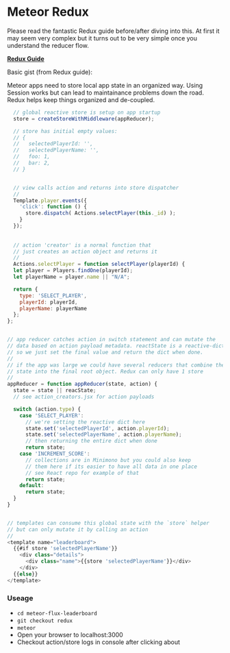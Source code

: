 # Meteor Redux

Please read the fantastic Redux guide before/after diving into this. At first it may seem very complex
but it turns out to be very simple once you understand the reducer flow.

**[Redux Guide](http://rackt.github.io/redux/index.html)**

Basic gist (from Redux guide):

Meteor apps need to store local app state in an organized way. Using Session works but can lead to
maintainance problems down the road. Redux helps keep things organized and de-coupled.

```javascript 
  // global reactive store is setup on app startup
  store = createStoreWithMiddleware(appReducer);

  // store has initial empty values:
  // {
  //   selectedPlayerId: '',
  //   selectedPlayerName: '',
  //   foo: 1,
  //   bar: 2,
  // }


  // view calls action and returns into store dispatcher
  //
  Template.player.events({
    'click': function () {
      store.dispatch( Actions.selectPlayer(this._id) );
    }
  });     
  
  
  // action 'creator' is a normal function that 
  // just creates an action object and returns it
  //
  Actions.selectPlayer = function selectPlayer(playerId) {
  let player = Players.findOne(playerId);
  let playerName = player.name || "N/A";

  return {
    type: 'SELECT_PLAYER',
    playerId: playerId,
    playerName: playerName
  };
};   


// app reducer catches action in switch statement and can mutate the
// data based on action payload metadata. reactState is a reactive-dict
// so we just set the final value and return the dict when done.
//
// if the app was large we could have several reducers that combine the
// state into the final root object. Redux can only have 1 store
//
appReducer = function appReducer(state, action) {
  state = state || reacState;
  // see action_creators.jsx for action payloads

  switch (action.type) {
    case 'SELECT_PLAYER':
      // we're setting the reactive dict here
      state.set('selectedPlayerId', action.playerId);
      state.set('selectedPlayerName', action.playerName);
      // then returning the entire dict when done
      return state;
    case 'INCREMENT_SCORE':
      // collections are in Minimono but you could also keep
      // them here if its easier to have all data in one place
      // see React repo for example of that
      return state;
    default:
      return state;
  }
}


// templates can consume this global state with the `store` helper
// but can only mutate it by calling an action
//
<template name="leaderboard">
  {{#if store 'selectedPlayerName'}}
    <div class="details">
      <div class="name">{{store 'selectedPlayerName'}}</div>
    </div>
  {{else}}
</template>

```



### Useage

- `cd meteor-flux-leaderboard`
- `git checkout redux`
- `meteor`
- Open your browser to localhost:3000
- Checkout action/store logs in console after clicking about
